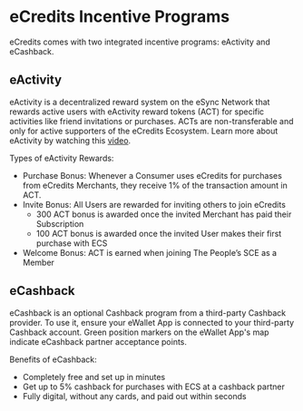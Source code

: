 # eCredits Incentive Programs
eCredits comes with two integrated incentive programs: eActivity and eCashback.

## eActivity
eActivity is a decentralized reward system on the eSync Network that rewards active users with eActivity reward tokens (ACT) for specific activities like friend invitations or purchases.
ACTs are non-transferable and only for active supporters of the eCredits Ecosystem.
Learn more about eActivity by watching this [video](https://www.youtube.com/watch?v=9kxIJrifazM&t=13s&pp=ygUSZWFjdGl2aXR5IGVjcmVkaXRz).

Types of eActivity Rewards:

- Purchase Bonus: Whenever a Consumer uses eCredits for purchases from eCredits Merchants, they receive 1% of the transaction amount in ACT.
- Invite Bonus: All Users are rewarded for inviting others to join eCredits
    - 300 ACT bonus is awarded once the invited Merchant has paid their Subscription
    - 100 ACT bonus is awarded once the invited User makes their first purchase with ECS
- Welcome Bonus: ACT is earned when joining The People’s SCE as a Member

## eCashback
eCashback is an optional Cashback program from a third-party Cashback provider. 
To use it, ensure your eWallet App is connected to your third-party Cashback account. Green position markers on the eWallet App's map indicate eCashback partner acceptance points.

Benefits of eCashback:
- Completely free and set up in minutes
- Get up to 5% cashback for purchases with ECS at a cashback partner
- Fully digital, without any cards, and paid out within seconds
